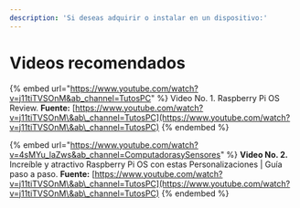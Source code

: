 ```yaml
---
description: 'Si deseas adquirir o instalar en un dispositivo:'
---
```


# Videos recomendados



{% embed url="https://www.youtube.com/watch?v=j11tiTVSOnM&ab_channel=TutosPC" %}
Video No. 1. Raspberry Pi OS Review. **Fuente:** [https://www.youtube.com/watch?v=j11tiTVSOnM\&ab\_channel=TutosPC](https://www.youtube.com/watch?v=j11tiTVSOnM\&ab\_channel=TutosPC)
{% endembed %}

{% embed url="https://www.youtube.com/watch?v=4sMYu_laZws&ab_channel=ComputadorasySensores" %}
**Video No. 2.** Increíble y atractivo Raspberry Pi OS con estas Personalizaciones | Guía paso a paso. **Fuente:** [https://www.youtube.com/watch?v=j11tiTVSOnM\&ab\_channel=TutosPC](https://www.youtube.com/watch?v=j11tiTVSOnM\&ab\_channel=TutosPC)
{% endembed %}
